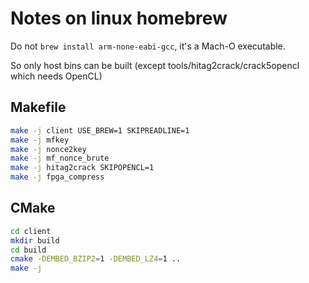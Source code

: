 # Notes on linux homebrew

Do not `brew install arm-none-eabi-gcc`, it's a Mach-O executable.

So only host bins can be built (except tools/hitag2crack/crack5opencl which needs OpenCL)

## Makefile

```sh
make -j client USE_BREW=1 SKIPREADLINE=1
make -j mfkey
make -j nonce2key
make -j mf_nonce_brute
make -j hitag2crack SKIPOPENCL=1
make -j fpga_compress
```

## CMake

```sh
cd client
mkdir build
cd build
cmake -DEMBED_BZIP2=1 -DEMBED_LZ4=1 ..
make -j
```
